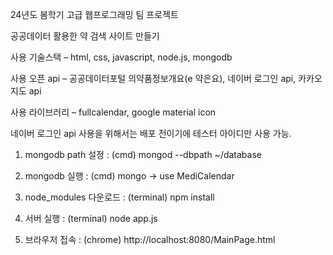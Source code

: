 24년도 봄학기 고급 웹프로그래밍 팀 프로젝트

공공데이터 활용한 약 검색 사이트 만들기


사용 기술스택 – html, css, javascript, node.js, mongodb

사용 오픈 api – 공공데이터포털 의약품정보개요(e 약은요), 네이버 로그인 api, 카카오 지도 api

사용 라이브러리 – fullcalendar, google material icon

네이버 로그인 api 사용을 위해서는 배포 전이기에 테스터 아이디만 사용 가능.


1. mongodb path 설정 : (cmd) mongod --dbpath ~/database

2. mongodb 실행 : (cmd) mongo -> use MediCalendar

3. node_modules 다운로드 : (terminal) npm install

4. 서버 실행 : (terminal) node app.js

5. 브라우저 접속 : (chrome) http://localhost:8080/MainPage.html
